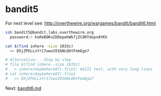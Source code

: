 bandit5
=======
For next level see: http://overthewire.org/wargames/bandit/bandit6.html

```bash
ssh bandit5@bandit.labs.overthewire.org
  password:< koReBOKuIDDepwhWk7jZC0RTdopnAYKh

cat $(find inhere -size 1033c)
  >> DXjZPULLxYr17uwoI01bNLQbtFemEgo7

# Alternative: - Step by step
# file $(find inhere -size 1033c)
#   > inhere/maybehere07/.file2: ASCII text, with very long lines
# cat inhere/maybehere07/.file2
#   >> DXjZPULLxYr17uwoI01bNLQbtFemEgo7

```
Next: [bandit6.md](bandit6.md)
